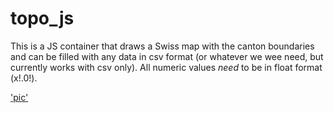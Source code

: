 # topo_js

This is a JS container that draws a Swiss map with the canton boundaries and can be filled with any data in csv format (or whatever we wee need, but currently works with csv only). All numeric values *need* to be in float format (x!.0!).

['pic'](/img/readme.png)
